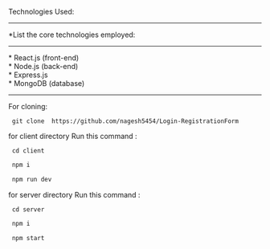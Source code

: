 
Technologies Used:
<hr>
*List the core technologies employed:<hr>
* React.js (front-end)<br>
* Node.js (back-end)<br>
* Express.js <br>
* MongoDB (database)<br>


<hr>


For cloning:
```
 git clone  https://github.com/nagesh5454/Login-RegistrationForm
```

 



for client directory Run this command :
```
 cd client
```
```js
 npm i
```
```js
 npm run dev
```


for server directory Run this command :
```
 cd server
```
```js
 npm i
```
```js
 npm start
```

